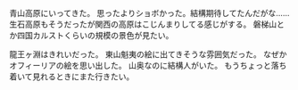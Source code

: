 青山高原にいってきた。
思ったよりショボかった。結構期待してたんだがな……
生石高原もそうだったが関西の高原はこじんまりしてる感じがする。
磐梯山とか四国カルストくらいの規模の景色が見たい。

龍王ヶ淵はきれいだった。
東山魁夷の絵に出てきそうな雰囲気だった。
なぜかオフィーリアの絵を思い出した。
山奥なのに結構人がいた。
もうちょっと落ち着いて見れるときにまた行きたい。

